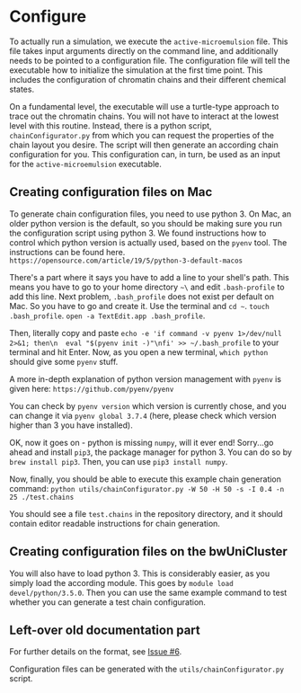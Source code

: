 # Configure
To actually run a simulation, we execute the `active-microemulsion` file. This file takes input arguments directly on the command line, and additionally needs to be pointed to a configuration file. The configuration file will tell the executable how to initialize the simulation at the first time point. This includes the configuration of chromatin chains and their different chemical states.

On a fundamental level, the executable will use a turtle-type approach to trace out the chromatin chains. You will not have to interact at the lowest level with this routine. Instead, there is a python script, `chainConfigurator.py` from which you can request the properties of the chain layout you desire. The script will then generate an according chain configuration for you. This configuration can, in turn, be used as an input for the `active-microemulsion` executable.

## Creating configuration files on Mac
To generate chain configuration files, you need to use python 3. On Mac, an older python version is the default, so you should be making sure you run the configuration script using python 3. We found instructions how to control which python version is actually used, based on the `pyenv` tool. The instructions can be found here.
`https://opensource.com/article/19/5/python-3-default-macos`

There's a part where it says you have to add a line to your shell's path. This means you have to go to your home directory `~\` and edit `.bash-profile` to add this line. Next problem, `.bash_profile` does not exist per default on Mac. So you have to go and create it. Use the terminal and `cd ~`. `touch .bash_profile`. `open -a TextEdit.app .bash_profile`.

Then, literally copy and paste `echo -e 'if command -v pyenv 1>/dev/null 2>&1; then\n  eval "$(pyenv init -)"\nfi' >> ~/.bash_profile` to your terminal and hit Enter. Now, as you open a new terminal, `which python` should give some `pyenv` stuff.

A more in-depth explanation of python version management with `pyenv` is given here:
`https://github.com/pyenv/pyenv`

You can check by `pyenv version` which version is currently chose, and you can change it via `pyenv global 3.7.4` (here, please check which version higher than 3 you have installed).

OK, now it goes on - python is missing `numpy`, will it ever end! Sorry...go ahead and install `pip3`, the package manager for python 3. You can do so by `brew install pip3`. Then, you can use `pip3 install numpy`. 

Now, finally, you should be able to execute this example chain generation command:
`python utils/chainConfigurator.py -W 50 -H 50 -s -I 0.4 -n 25 ./test.chains`

You should see a file `test.chains` in the repository directory, and it should contain editor readable instructions for chain generation.

## Creating configuration files on the bwUniCluster
You will also have to load python 3. This is considerably easier, as you simply load the according module. This goes by `module load devel/python/3.5.0`. Then you can use the same example command to test whether you can generate a test chain configuration.

## Left-over old documentation part

For further details on the format, see [Issue #6](https://github.com/lhilbert/active-microemulsion/issues/6#issuecomment-418184217).

Configuration files can be generated with the `utils/chainConfigurator.py` script.

